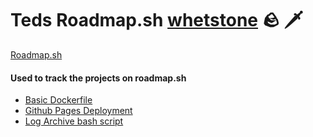 # Teds Roadmap.sh [whetstone](https://en.wikipedia.org/wiki/Sharpening_stone) :rock: :dagger:

[Roadmap.sh](https://roadmap.sh) 

#### Used to track the projects on roadmap.sh 

* [Basic Dockerfile](https://roadmap.sh/projects/basic-dockerfile)
* [Github Pages Deployment](https://roadmap.sh/projects/github-actions-deployment-workflow)
* [Log Archive bash script](https://roadmap.sh/projects/log-archive-tool)